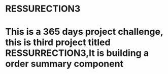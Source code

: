 # RESSURECTION3
# This is a 365 days project challenge, this is third project titled RESSURRECTION3,It is building a order summary component

